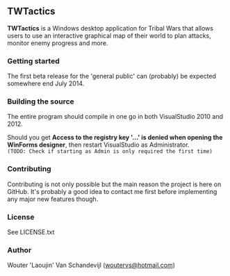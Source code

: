 ## TWTactics ##

**TWTactics** is a Windows desktop application for Tribal Wars that allows users to use an interactive graphical map of their world to plan attacks, monitor enemy progress and more.

### Getting started ###

The first beta release for the 'general public' can (probably) be expected somewhere end July 2014.

### Building the source ###
The entire program should compile in one go in both VisualStudio 2010 and 2012.

Should you get **Access to the registry key '...' is denied when opening the WinForms designer**, then restart VisualStudio as Administrator.  
`(TODO: Check if starting as Admin is only required the first time)` 

### Contributing ###

Contributing is not only possible but the main reason the project is here on GitHub. It's probably a good idea to contact me first before implementing any major new features though.  

### License ###

See LICENSE.txt

### Author ###

Wouter 'Laoujin' Van Schandevijl (woutervs@hotmail.com)